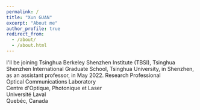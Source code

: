```yaml
---
permalink: /
title: "Xun GUAN"
excerpt: "About me"
author_profile: true
redirect_from: 
  - /about/
  - /about.html
---
```


I'll be joining Tsinghua Berkeley Shenzhen Institute (TBSI), Tsinghua Shenzhen International Graduate School, Tsinghua University, in Shenzhen, as an assistant professor, in May 2022.
Research Professional\
Optical Communications Laboratory\
Centre d'Optique, Photonique et Laser\
Universit&eacute; Laval\
Queb&eacute;c, Canada

